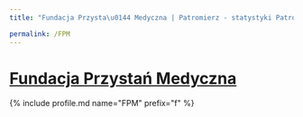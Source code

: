 ```yaml
---
title: "Fundacja Przysta\u0144 Medyczna | Patromierz - statystyki Patronite.pl"

permalink: /FPM
---
```


# [Fundacja Przystań Medyczna](https://patronite.pl/FPM)

{% include profile.md name="FPM" prefix="f" %}
